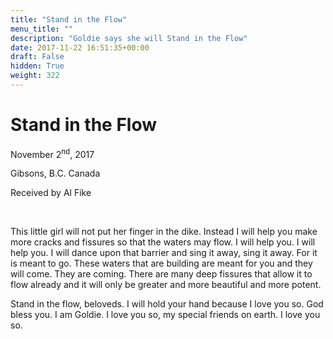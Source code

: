 ```yaml
---
title: "Stand in the Flow"
menu_title: ""
description: "Goldie says she will Stand in the Flow"
date: 2017-11-22 16:51:35+00:00
draft: False
hidden: True
weight: 322
---
```

# Stand in the Flow

November 2<sup>nd</sup>, 2017

Gibsons, B.C. Canada

Received by Al Fike

 

This little girl will not put her finger in the dike. Instead I will help you make more cracks and fissures so that the waters may flow. I will help you. I will help you. I will dance upon that barrier and sing it away, sing it away. For it is meant to go. These waters that are building are meant for you and they will come. They are coming. There are many deep fissures that allow it to flow already and it will only be greater and more beautiful and more potent. 

Stand in the flow, beloveds. I will hold your hand because I love you so. God bless you. I am Goldie. I love you so, my special friends on earth. I love you so.